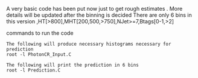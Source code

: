 A very basic code has been put now just to get rough estimates . More details will be updated after the binning is decided 
There are only 6 bins in this version ,HT[>800],MHT[200,500,>750],NJet>=7,Btags[0-1,>2]

commands to run the code
```
The following will produce necessary histograms necessary for prediction 
root -l PhotonCR_Input.C 

The following will print the prediction in 6 bins
root -l Prediction.C
```
